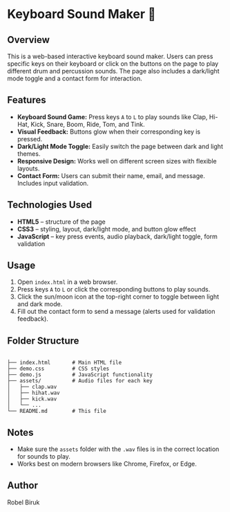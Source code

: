 # Keyboard Sound Maker 🎹

## Overview
This is a web-based interactive keyboard sound maker. Users can press specific keys on their keyboard or click on the buttons on the page to play different drum and percussion sounds. The page also includes a dark/light mode toggle and a contact form for interaction.

## Features
- **Keyboard Sound Game:** Press keys `A` to `L` to play sounds like Clap, Hi-Hat, Kick, Snare, Boom, Ride, Tom, and Tink.  
- **Visual Feedback:** Buttons glow when their corresponding key is pressed.  
- **Dark/Light Mode Toggle:** Easily switch the page between dark and light themes.  
- **Responsive Design:** Works well on different screen sizes with flexible layouts.  
- **Contact Form:** Users can submit their name, email, and message. Includes input validation.

## Technologies Used
- **HTML5** – structure of the page  
- **CSS3** – styling, layout, dark/light mode, and button glow effect  
- **JavaScript** – key press events, audio playback, dark/light toggle, form validation  

## Usage
1. Open `index.html` in a web browser.  
2. Press keys `A` to `L` or click the corresponding buttons to play sounds.  
3. Click the sun/moon icon at the top-right corner to toggle between light and dark mode.  
4. Fill out the contact form to send a message (alerts used for validation feedback).  

## Folder Structure
```

├── index.html       # Main HTML file
├── demo.css         # CSS styles
├── demo.js          # JavaScript functionality
├── assets/          # Audio files for each key
│   ├── clap.wav
│   ├── hihat.wav
│   ├── kick.wav
│   └── ...
└── README.md        # This file

```

## Notes
- Make sure the `assets` folder with the `.wav` files is in the correct location for sounds to play.  
- Works best on modern browsers like Chrome, Firefox, or Edge.  

## Author
Robel Biruk

```
